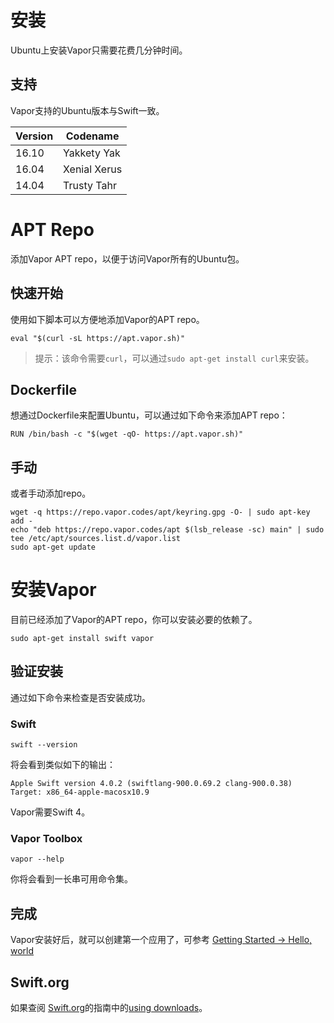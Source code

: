 # 安装

Ubuntu上安装Vapor只需要花费几分钟时间。

## 支持

Vapor支持的Ubuntu版本与Swift一致。

Version | Codename
----|----
16.10 | Yakkety Yak
16.04 | Xenial Xerus
14.04 | Trusty Tahr

# APT Repo

添加Vapor APT repo，以便于访问Vapor所有的Ubuntu包。

## 快速开始

使用如下脚本可以方便地添加Vapor的APT repo。

```
eval "$(curl -sL https://apt.vapor.sh)"
```

> 提示：该命令需要```curl```，可以通过```sudo apt-get install curl```来安装。

## Dockerfile

想通过Dockerfile来配置Ubuntu，可以通过如下命令来添加APT repo：

```
RUN /bin/bash -c "$(wget -qO- https://apt.vapor.sh)"
```

## 手动

或者手动添加repo。

```
wget -q https://repo.vapor.codes/apt/keyring.gpg -O- | sudo apt-key add -
echo "deb https://repo.vapor.codes/apt $(lsb_release -sc) main" | sudo tee /etc/apt/sources.list.d/vapor.list
sudo apt-get update
```

# 安装Vapor

目前已经添加了Vapor的APT repo，你可以安装必要的依赖了。

```
sudo apt-get install swift vapor
```

## 验证安装

通过如下命令来检查是否安装成功。

### Swift

```
swift --version
```

将会看到类似如下的输出：

```
Apple Swift version 4.0.2 (swiftlang-900.0.69.2 clang-900.0.38)
Target: x86_64-apple-macosx10.9
```

Vapor需要Swift 4。

### Vapor Toolbox

```
vapor --help
```

你将会看到一长串可用命令集。

## 完成

Vapor安装好后，就可以创建第一个应用了，可参考 [Getting Started → Hello, world](../getting_started/hello_world.md)

## Swift.org

如果查阅 [Swift.org](https://swift.org/)的指南中的[using downloads](https://swift.org/download/#using-downloads)。